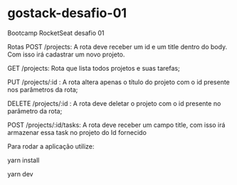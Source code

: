 # gostack-desafio-01
Bootcamp RocketSeat desafio 01

Rotas
POST /projects: A rota deve receber um id e um title dentro do body. Com isso irá cadastrar um novo projeto.

GET /projects: Rota que lista todos projetos e suas tarefas;

PUT /projects/:id : A rota altera apenas o título do projeto com o id presente nos parâmetros da rota;

DELETE /projects/:id : A rota deve deletar o projeto com o id presente no parâmetro da rota;

POST /projects/:id/tasks: A rota deve receber um campo title, com isso irá armazenar essa task no projeto do Id fornecido

Para rodar a aplicação utilize:

yarn install

yarn dev
